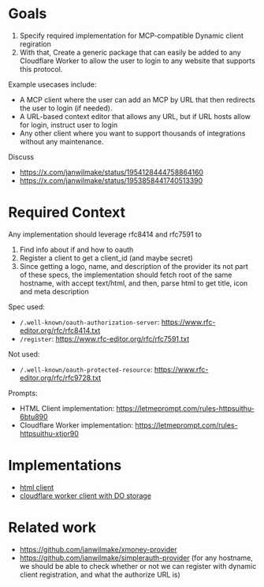 # Goals

1. Specify required implementation for MCP-compatible Dynamic client regiration
2. With that, Create a generic package that can easily be added to any Cloudflare Worker to allow the user to login to any website that supports this protocol.

Example usecases include:

- A MCP client where the user can add an MCP by URL that then redirects the user to login (if needed).
- A URL-based context editor that allows any URL, but if URL hosts allow for login, instruct user to login
- Any other client where you want to support thousands of integrations without any maintenance.

Discuss

- https://x.com/janwilmake/status/1954128444758864160
- https://x.com/janwilmake/status/1953858441740513390

# Required Context

Any implementation should leverage rfc8414 and rfc7591 to

1. Find info about if and how to oauth
2. Register a client to get a client_id (and maybe secret)
3. Since getting a logo, name, and description of the provider its not part of these specs, the implementation should fetch root of the same hostname, with accept text/html, and then, parse html to get title, icon and meta description

Spec used:

- `/.well-known/oauth-authorization-server`: https://www.rfc-editor.org/rfc/rfc8414.txt
- `/register`: https://www.rfc-editor.org/rfc/rfc7591.txt

Not used:

- `/.well-known/oauth-protected-resource`: https://www.rfc-editor.org/rfc/rfc9728.txt

Prompts:

- HTML Client implementation: https://letmeprompt.com/rules-httpsuithu-6btu890
- Cloudflare Worker implementation: https://letmeprompt.com/rules-httpsuithu-xtjor90

# Implementations

- [html client](index.html)
- [cloudflare worker client with DO storage](cloudflare-worker)

# Related work

- https://github.com/janwilmake/xmoney-provider
- https://github.com/janwilmake/simplerauth-provider (for any hostname, we should be able to check whether or not we can register with dynamic client registration, and what the authorize URL is)
